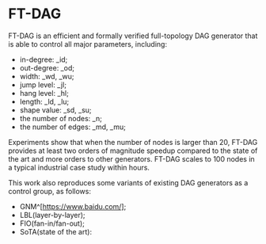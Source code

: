 # FT-DAG

FT-DAG is an efficient and formally verified full-topology DAG generator that is able to control all major parameters, including:

- in-degree: _id; 
- out-degree: _od;
- width: _wd, _wu; 
- jump level: _jl; 
- hang level: _hl;
- length: _ld, _lu;
- shape value: _sd, _su;
- the number of nodes: _n;
- the number of edges: _md, _mu;

Experiments show that when the number of nodes is larger than 20, FT-DAG provides at least two orders of magnitude speedup compared to the state of the art and more orders to other generators. FT-DAG scales to 100 nodes in a typical industrial case study within hours.


This work also reproduces some variants of existing DAG generators as a control group, as follows:
- GNM^[https://www.baidu.com/];
- LBL(layer-by-layer);
- FIO(fan-in/fan-out);
- SoTA(state of the art):
